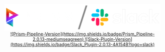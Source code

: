 <picture>
  <source media="(prefers-color-scheme: dark)" srcset="https://github.com/animationem/prism-slack/blob/main/Resources/prism_slack_logo_long_light_banner.png">
  <source media="(prefers-color-scheme: light)" srcset="https://github.com/animationem/prism-slack/blob/main/Resources/prism_slack_logo_long_dark_banner.png">
  <img alt="Prism and Slack branding" src="https://github.com/animationem/prism-slack/blob/main/Resources/prism_slack_logo_long_light_banner.png">
</picture>

<div align="center">
    <a href="">![Prism-Pipeline-Version](https://img.shields.io/badge/Prism_Pipeline-2.0.13-mediumseagreen)
    <a href="">![Slack-Plugin-Version](https://img.shields.io/badge/Slack_Plugin-2.0.13-4A154B?logo=slack)
</div>
